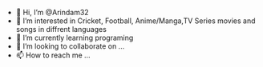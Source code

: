 - 👋 Hi, I’m @Arindam32
- 👀 I’m interested in Cricket, Football, Anime/Manga,TV Series movies and songs in diffrent languages
- 🌱 I’m currently learning programing
- 💞️ I’m looking to collaborate on ...
- 📫 How to reach me ...

<!---
Arindam32/Arindam32 is a ✨ special ✨ repository because its `README.md` (this file) appears on your GitHub profile.
You can click the Preview link to take a look at your changes.
--->
